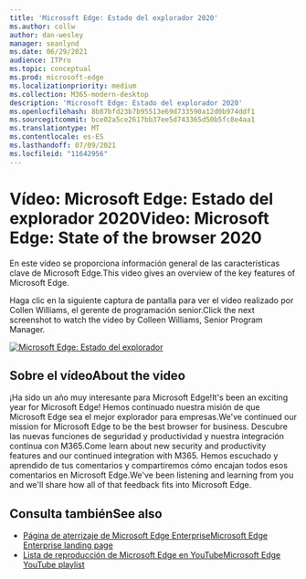 ```yaml
---
title: 'Microsoft Edge: Estado del explorador 2020'
ms.author: collw
author: dan-wesley
manager: seanlynd
ms.date: 06/29/2021
audience: ITPro
ms.topic: conceptual
ms.prod: microsoft-edge
ms.localizationpriority: medium
ms.collection: M365-modern-desktop
description: 'Microsoft Edge: Estado del explorador 2020'
ms.openlocfilehash: 8b87bfd23b7b95513e69d733590a12d0b974ddf1
ms.sourcegitcommit: bce02a5ce2617bb37ee5d743365d50b5fc8e4aa1
ms.translationtype: MT
ms.contentlocale: es-ES
ms.lasthandoff: 07/09/2021
ms.locfileid: "11642956"
---
```

# <a name="video-microsoft-edge-state-of-the-browser-2020"></a><span data-ttu-id="c6268-103">Vídeo: Microsoft Edge: Estado del explorador 2020</span><span class="sxs-lookup"><span data-stu-id="c6268-103">Video: Microsoft Edge: State of the browser 2020</span></span>

<span data-ttu-id="c6268-104">En este vídeo se proporciona información general de las características clave de Microsoft Edge.</span><span class="sxs-lookup"><span data-stu-id="c6268-104">This video gives an overview of the key features of Microsoft Edge.</span></span>

<span data-ttu-id="c6268-105">Haga clic en la siguiente captura de pantalla para ver el vídeo realizado por Collen Williams, el gerente de programación senior.</span><span class="sxs-lookup"><span data-stu-id="c6268-105">Click the next screenshot to watch the video by Colleen Williams, Senior Program Manager.</span></span>

[![Microsoft Edge: Estado del explorador](media/microsoft-edge-video-state-of-browser/0.png)](http://www.youtube.com/watch?v=ajdoE4wmzV0 "Microsoft Edge - State of the browser 2020")

## <a name="about-the-video"></a><span data-ttu-id="c6268-107">Sobre el vídeo</span><span class="sxs-lookup"><span data-stu-id="c6268-107">About the video</span></span>

<span data-ttu-id="c6268-108">¡Ha sido un año muy interesante para Microsoft Edge!</span><span class="sxs-lookup"><span data-stu-id="c6268-108">It's been an exciting year for Microsoft Edge!</span></span> <span data-ttu-id="c6268-109">Hemos continuado nuestra misión de que Microsoft Edge sea el mejor explorador para empresas.</span><span class="sxs-lookup"><span data-stu-id="c6268-109">We've continued our mission for Microsoft Edge to be the best browser for business.</span></span> <span data-ttu-id="c6268-110">Descubre las nuevas funciones de seguridad y productividad y nuestra integración contínua con M365.</span><span class="sxs-lookup"><span data-stu-id="c6268-110">Come learn about new security and productivity features and our continued integration with M365.</span></span> <span data-ttu-id="c6268-111">Hemos escuchado y aprendido de tus comentarios y compartiremos cómo encajan todos esos comentarios en Microsoft Edge.</span><span class="sxs-lookup"><span data-stu-id="c6268-111">We've been listening and learning from you and we'll share how all of that feedback fits into Microsoft Edge.</span></span>

## <a name="see-also"></a><span data-ttu-id="c6268-112">Consulta también</span><span class="sxs-lookup"><span data-stu-id="c6268-112">See also</span></span>

- [<span data-ttu-id="c6268-113">Página de aterrizaje de Microsoft Edge Enterprise</span><span class="sxs-lookup"><span data-stu-id="c6268-113">Microsoft Edge Enterprise landing page</span></span>](https://aka.ms/EdgeEnterprise)
- [<span data-ttu-id="c6268-114">Lista de reproducción de Microsoft Edge en YouTube</span><span class="sxs-lookup"><span data-stu-id="c6268-114">Microsoft Edge YouTube playlist</span></span>](https://www.youtube.com/playlist?list=PLXtHYVsvn_b-uXh1tMeYpT-0iD8tD3tFy)